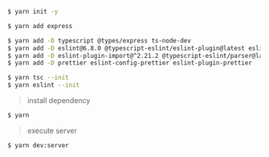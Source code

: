 ```bash
$ yarn init -y
```
```bash
$ yarn add express
```
```bash
$ yarn add -D typescript @types/express ts-node-dev
$ yarn add -D eslint@6.8.0 @typescript-eslint/eslint-plugin@latest eslint-config-airbnb-base@latest
$ yarn add -D eslint-plugin-import@^2.21.2 @typescript-eslint/parser@latest eslint-import-resolver-typescript
$ yarn add -D prettier eslint-config-prettier eslint-plugin-prettier
```
```bash
$ yarn tsc --init
$ yarn eslint --init
```
> install dependency
```bash
$ yarn
```
> execute server
```bash
$ yarn dev:server
```
